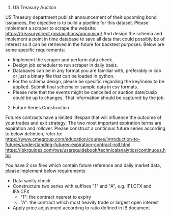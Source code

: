 1. US Treasury Auction

US Treasury department publish announcement of their upcoming bond issuances, the objective is to build a pipeline for this dataset. Please implement a scraper to scrape the website:
https://treasurydirect.gov/auctions/upcoming/
And design the schema and implement a point in time database to save all data that could possibly be of interest so it can be retrieved in the future for backtest purposes. Below are some specific requirements:
- Implement the scraper and perform data check.
- Design job scheduler to run scraper in daily basis.
- Databases can be in any format you are familiar with, preferably in kdb or just a binary file that can be loaded in python. 
- For the schema design, please be specific regarding the key/index to be applied. Submit final schema or sample data in csv formats.
- Please note that the events might be cancelled or auction date/cusip could be up to changes. That information should be captured by the job.

2. Future Series Construction

Futures contracts have a limited lifespan that will influence the outcome of your trades and exit strategy. The two most important expiration terms are expiration and rollover. Please construct a continous future series according to below defintion, refer to:
https://www.cmegroup.com/education/courses/introduction-to-futures/understanding-futures-expiration-contract-roll.html
https://ibkrguides.com/tws/usersguidebook/technicalanalytics/continuous.htm

You have 2 csv files which contain future reference and daily market data, please implement below requirements
- Data sanity check
- Constructure two series with suffixes "1" and "A", e.g. IF1.CFX and IFA.CFX
  - "1": the contract nearest to expiry
  - "A": the contract which most heavily trade or largest open interest 
- Apply price adjustment according to ratio defined in IB document
